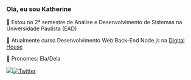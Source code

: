 <!---
hanakathy/hanakathy is a ✨ special ✨ repository because its `README.md` (this file) appears on your GitHub profile.
You can click the Preview link to take a look at your changes.
--->
### Olá, eu sou Katherine

:blossom: Estou no 2° semestre de Análise e Desenvolvimento de Sistemas na Universidade Paulista (EAD)

:blossom: Atualmente curso Desenvolvimento Web Back-End Node.js na [Digital House](https://www.digitalhouse.com/br)

:blossom: Pronomes: Ela/Dela

<!---  <a href="https://www.linkedin.com/in/katherine-m-a2786a200/" target="_blank"><img src="https://img.shields.io/badge/-LinkedIn-%230077B5?style=for-the-badge&logo=linkedin&logoColor=white"></a> --->
  
  [![](https://img.shields.io/badge/-LinkedIn-%230077B5?style=for-the-badge&logo=linkedin&logoColor=white)](https://www.linkedin.com/in/katherine-m-a2786a200/)[![Twitter](https://img.shields.io/badge/Twitter-1DA1F2?style=for-the-badge&logo=twitter&logoColor=white)](https://twitter.com/hanakathy)

